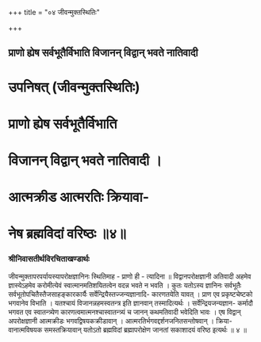 +++
title = "०४ जीवन्मुक्तस्थितिः"

+++


## प्राणो ह्येष सर्वभूतैर्विभाति विजानन् विद्वान् भवते नातिवादी

# उपनिषत् (जीवन्मुक्तस्थितिः)

# प्राणो ह्येष सर्वभूतैर्विभाति

# विजानन् विद्वान् भवते नातिवादी ।

# आत्मक्रीड आत्मरतिः क्रियावा-

# नेष ब्रह्मविदां वरिष्ठः ॥४॥

### **श्रीनिवासतीर्थविरचिताखण्डार्थः**

जीवन्मुक्तापरपर्यायस्यापरोक्षज्ञानिनः स्थितिमाह - प्राणो ही - त्यादिना ॥ विद्वानपरोक्षज्ञानी अतिवादी अहमेव ज्ञास्येऽहमेव करोमीत्येवं स्वात्मानमतिशयितत्वेन वदन्न भवते न भवति । कुतः यतोऽस्य ज्ञानिनः सर्वभूतैः सर्वभूतोपचितैस्तैजसाहङ्कारकार्यैः सर्वेन्द्रियैस्तज्जन्यज्ञानादि- कारणतयेति यावत् । प्राण एव प्रकृष्टचेष्टको भगवानेव विभाति । यतश्चायं विजानन्नहमस्वतन्त्र इति ज्ञानवान् तस्मादित्यर्थः । सर्वेन्द्रियजन्यज्ञान- कर्मादौ भगवत एव स्वातन्त्र्येण कारणत्वमात्मनश्चास्वातन्त्र्यं च जानन् कथमतिवादी भवेदिति भावः । एष विद्वान् अपरोक्षज्ञानी आत्मक्रीडः भगवद्विषयकक्रीडावान् । आत्मरतिर्भगवद्दर्शनजनितसन्तोषवान् । क्रिया- वानात्मविषयक समस्तक्रियावान् यतोऽतो ब्रह्मविदां ब्रह्मापरोक्षेण जानतां सकाशादयं वरिष्ठ इत्यर्थः ॥ ४ ॥

